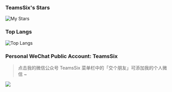 ### TeamsSix's Stars

![My Stars](https://github-readme-stats.vercel.app/api?username=teamssix&show_icons=true&include_all_commits=true&count_private=true)

### Top Langs

![Top Langs](https://github-readme-stats.vercel.app/api/top-langs/?username=teamssix&layout=compact)


### Personal WeChat Public Account: TeamsSix

> 点击我的微信公众号 TeamsSix 菜单栏中的「交个朋友」可添加我的个人微信 ~

[![](https://teamssix.oss-cn-hangzhou.aliyuncs.com/TeamsSix_Subscription_Logo2.png)](https://github.com/teamssix)
